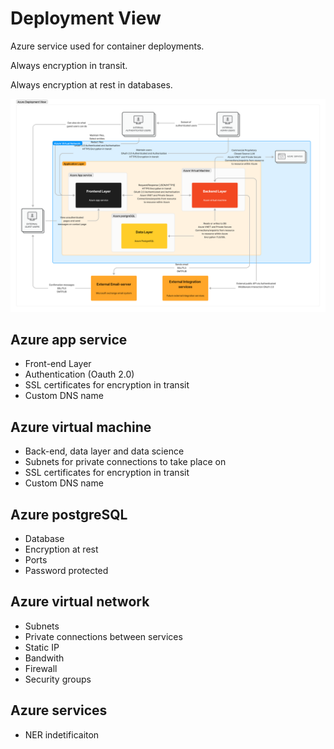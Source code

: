 # Deployment View

Azure service used for container deployments.

Always encryption in transit.

Always encryption at rest in databases.

![Context Level](../public/deployment-view.png)

## Azure app service

- Front-end Layer
- Authentication (Oauth 2.0)
- SSL certificates for encryption in transit
- Custom DNS name

## Azure virtual machine

- Back-end, data layer and data science
- Subnets for private connections to take place on
- SSL certificates for encryption in transit
- Custom DNS name

## Azure postgreSQL

- Database
- Encryption at rest
- Ports
- Password protected

## Azure virtual network

- Subnets
- Private connections between services
- Static IP
- Bandwith
- Firewall
- Security groups

## Azure services

- NER indetificaiton
